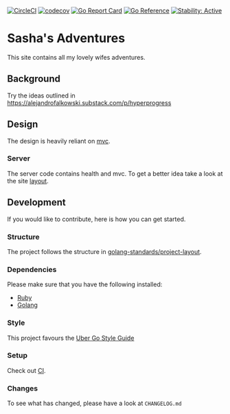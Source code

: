 [![CircleCI](https://circleci.com/gh/alexfalkowski/sasha.svg?style=svg)](https://circleci.com/gh/alexfalkowski/sasha)
[![codecov](https://codecov.io/gh/alexfalkowski/sasha/graph/badge.svg?token=S9SPVVYQAY)](https://codecov.io/gh/alexfalkowski/sasha)
[![Go Report Card](https://goreportcard.com/badge/github.com/alexfalkowski/sasha)](https://goreportcard.com/report/github.com/alexfalkowski/sasha)
[![Go Reference](https://pkg.go.dev/badge/github.com/alexfalkowski/sasha.svg)](https://pkg.go.dev/github.com/alexfalkowski/sasha)
[![Stability: Active](https://masterminds.github.io/stability/active.svg)](https://masterminds.github.io/stability/active.html)

# Sasha's Adventures

This site contains all my lovely wifes adventures.

## Background

Try the ideas outlined in https://alejandrofalkowski.substack.com/p/hyperprogress

## Design

The design is heavily reliant on [mvc](https://github.com/alexfalkowski/go-service/tree/master/net/http/mvc).

### Server

The server code contains health and mvc. To get a better idea take a look at the site [layout](internal/site).

## Development

If you would like to contribute, here is how you can get started.

### Structure

The project follows the structure in [golang-standards/project-layout](https://github.com/golang-standards/project-layout).

### Dependencies

Please make sure that you have the following installed:
- [Ruby](https://www.ruby-lang.org/en/)
- [Golang](https://go.dev/)

### Style

This project favours the [Uber Go Style Guide](https://github.com/uber-go/guide/blob/master/style.md)

### Setup

Check out [CI](.circleci/config.yml).

### Changes

To see what has changed, please have a look at `CHANGELOG.md`
